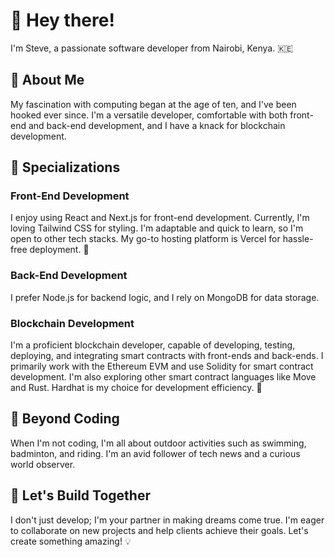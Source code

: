 # 👋 Hey there!

I'm Steve, a passionate software developer from Nairobi, Kenya. 🇰🇪

## 🚀 About Me

My fascination with computing began at the age of ten, and I've been hooked ever since. I'm a versatile developer, comfortable with both front-end and back-end development, and I have a knack for blockchain development.

## 💼 Specializations

### Front-End Development

I enjoy using React and Next.js for front-end development. Currently, I'm loving Tailwind CSS for styling. I'm adaptable and quick to learn, so I'm open to other tech stacks. My go-to hosting platform is Vercel for hassle-free deployment. 🚀

### Back-End Development

I prefer Node.js for backend logic, and I rely on MongoDB for data storage.

### Blockchain Development

I'm a proficient blockchain developer, capable of developing, testing, deploying, and integrating smart contracts with front-ends and back-ends. I primarily work with the Ethereum EVM and use Solidity for smart contract development. I'm also exploring other smart contract languages like Move and Rust. Hardhat is my choice for development efficiency. 🌟

## 🌿 Beyond Coding

When I'm not coding, I'm all about outdoor activities such as swimming, badminton, and riding. I'm an avid follower of tech news and a curious world observer.

## 🤝 Let's Build Together

I don't just develop; I'm your partner in making dreams come true. I'm eager to collaborate on new projects and help clients achieve their goals. Let's create something amazing! 💡

